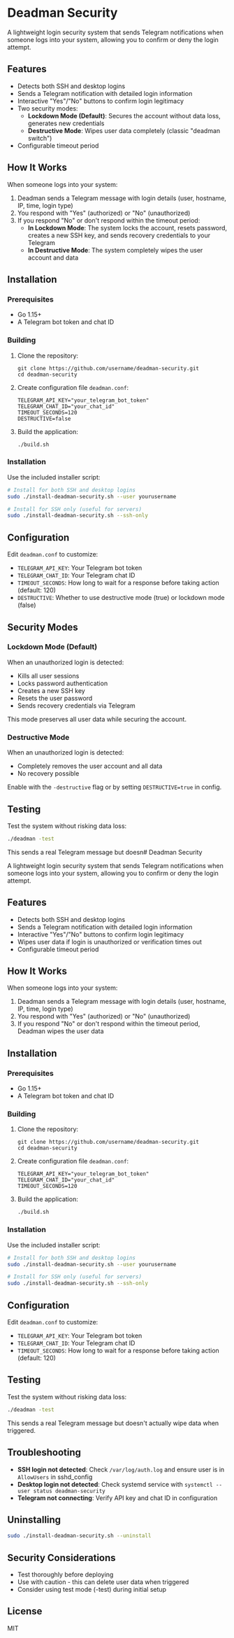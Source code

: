 # Deadman Security

A lightweight login security system that sends Telegram notifications when someone logs into your system, allowing you to confirm or deny the login attempt.

## Features

- Detects both SSH and desktop logins
- Sends a Telegram notification with detailed login information
- Interactive "Yes"/"No" buttons to confirm login legitimacy
- Two security modes:
  - **Lockdown Mode (Default)**: Secures the account without data loss, generates new credentials
  - **Destructive Mode**: Wipes user data completely (classic "deadman switch")
- Configurable timeout period

## How It Works

When someone logs into your system:

1. Deadman sends a Telegram message with login details (user, hostname, IP, time, login type)
2. You respond with "Yes" (authorized) or "No" (unauthorized)
3. If you respond "No" or don't respond within the timeout period:
   - **In Lockdown Mode**: The system locks the account, resets password, creates a new SSH key, and sends recovery credentials to your Telegram
   - **In Destructive Mode**: The system completely wipes the user account and data

## Installation

### Prerequisites

- Go 1.15+
- A Telegram bot token and chat ID

### Building

1. Clone the repository:
   ```
   git clone https://github.com/username/deadman-security.git
   cd deadman-security
   ```

2. Create configuration file `deadman.conf`:
   ```
   TELEGRAM_API_KEY="your_telegram_bot_token"
   TELEGRAM_CHAT_ID="your_chat_id"
   TIMEOUT_SECONDS=120
   DESTRUCTIVE=false
   ```

3. Build the application:
   ```
   ./build.sh
   ```

### Installation

Use the included installer script:

```bash
# Install for both SSH and desktop logins
sudo ./install-deadman-security.sh --user yourusername

# Install for SSH only (useful for servers)
sudo ./install-deadman-security.sh --ssh-only
```

## Configuration

Edit `deadman.conf` to customize:

- `TELEGRAM_API_KEY`: Your Telegram bot token
- `TELEGRAM_CHAT_ID`: Your Telegram chat ID
- `TIMEOUT_SECONDS`: How long to wait for a response before taking action (default: 120)
- `DESTRUCTIVE`: Whether to use destructive mode (true) or lockdown mode (false)

## Security Modes

### Lockdown Mode (Default)

When an unauthorized login is detected:
- Kills all user sessions
- Locks password authentication
- Creates a new SSH key
- Resets the user password
- Sends recovery credentials via Telegram

This mode preserves all user data while securing the account.

### Destructive Mode

When an unauthorized login is detected:
- Completely removes the user account and all data
- No recovery possible

Enable with the `-destructive` flag or by setting `DESTRUCTIVE=true` in config.

## Testing

Test the system without risking data loss:

```bash
./deadman -test
```

This sends a real Telegram message but doesn# Deadman Security

A lightweight login security system that sends Telegram notifications when someone logs into your system, allowing you to confirm or deny the login attempt.

## Features

- Detects both SSH and desktop logins
- Sends a Telegram notification with detailed login information
- Interactive "Yes"/"No" buttons to confirm login legitimacy
- Wipes user data if login is unauthorized or verification times out
- Configurable timeout period

## How It Works

When someone logs into your system:

1. Deadman sends a Telegram message with login details (user, hostname, IP, time, login type)
2. You respond with "Yes" (authorized) or "No" (unauthorized)
3. If you respond "No" or don't respond within the timeout period, Deadman wipes the user data

## Installation

### Prerequisites

- Go 1.15+
- A Telegram bot token and chat ID

### Building

1. Clone the repository:
   ```
   git clone https://github.com/username/deadman-security.git
   cd deadman-security
   ```

2. Create configuration file `deadman.conf`:
   ```
   TELEGRAM_API_KEY="your_telegram_bot_token"
   TELEGRAM_CHAT_ID="your_chat_id"
   TIMEOUT_SECONDS=120
   ```

3. Build the application:
   ```
   ./build.sh
   ```

### Installation

Use the included installer script:

```bash
# Install for both SSH and desktop logins
sudo ./install-deadman-security.sh --user yourusername

# Install for SSH only (useful for servers)
sudo ./install-deadman-security.sh --ssh-only
```

## Configuration

Edit `deadman.conf` to customize:

- `TELEGRAM_API_KEY`: Your Telegram bot token
- `TELEGRAM_CHAT_ID`: Your Telegram chat ID
- `TIMEOUT_SECONDS`: How long to wait for a response before taking action (default: 120)

## Testing

Test the system without risking data loss:

```bash
./deadman -test
```

This sends a real Telegram message but doesn't actually wipe data when triggered.

## Troubleshooting

- **SSH login not detected**: Check `/var/log/auth.log` and ensure user is in `AllowUsers` in sshd_config
- **Desktop login not detected**: Check systemd service with `systemctl --user status deadman-security`
- **Telegram not connecting**: Verify API key and chat ID in configuration

## Uninstalling

```bash
sudo ./install-deadman-security.sh --uninstall
```

## Security Considerations

- Test thoroughly before deploying
- Use with caution - this can delete user data when triggered
- Consider using test mode (-test) during initial setup

## License

MIT
